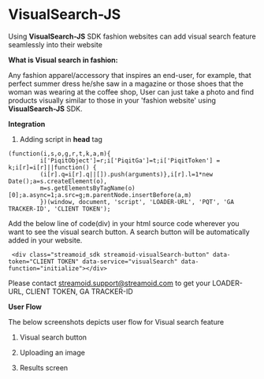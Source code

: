 **VisualSearch-JS**
===================

Using **VisualSearch-JS** SDK fashion websites can add visual search feature seamlessly into their website

**What is Visual search in fashion:**

Any fashion apparel/accessory that inspires an end-user, for example, that perfect summer dress he/she saw in a magazine or those shoes that the woman was wearing at the coffee shop, User can just take a photo and find products visually similar to those in your 'fashion website' using **VisualSearch-JS** SDK.

**Integration**

1) Adding script in **head** tag

```
(function(i,s,o,g,r,t,k,a,m){
         i['PiqitObject']=r;i['PiqitGa']=t;i['PiqitToken'] = k;i[r]=i[r]||function() {
         (i[r].q=i[r].q||[]).push(arguments)},i[r].l=1*new Date();a=s.createElement(o),
         m=s.getElementsByTagName(o)[0];a.async=1;a.src=g;m.parentNode.insertBefore(a,m)
         })(window, document, 'script', 'LOADER-URL', 'PQT', 'GA TRACKER-ID', 'CLIENT TOKEN');
```     

Add the below line of code(div) in your html source code wherever you want to see the visual search button. A search button will be automatically added in your website.

```
 <div class="streamoid_sdk streamoid-visualSearch-button" data-token="CLIENT TOKEN" data-service="visualSearch" data-function="initialize"></div>
 ```
 
Please contact streamoid.support@streamoid.com to get your LOADER-URL, CLIENT TOKEN, GA TRACKER-ID

**User Flow**

The below screenshots depicts user flow for Visual search feature
1) Visual search button

2) Uploading an image

3) Results screen

